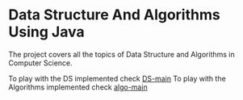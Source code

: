 # Data Structure And Algorithms Using Java

The project covers all the topics of Data Structure and Algorithms in Computer Science.

To play with the DS implemented check [DS-main](src/main/java/com/immortals/ds/DsMain.java)
To play with the Algorithms implemented check [algo-main](src/main/java/com/immortals/algorithms/AlgorithmMain.java)
